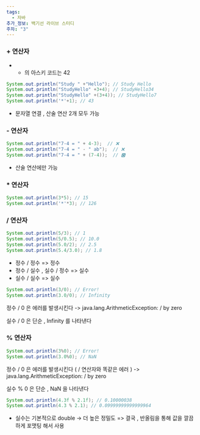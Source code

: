 ```yaml
---
tags:
  - 자바
추가_정보: 백기선 라이브 스터디
주차: "3"
---
```

### + 연산자

- * 의 아스키 코드는 42
```java
System.out.println("Study " +"Hello"); // Study Hello
System.out.println("StudyHello" +3+4); // StudyHello34
System.out.println("StudyHello" +(3+4)); // StudyHello7
System.out.println('*'+1); // 43
```

- 문자열 연결 , 산술 연산 2개 모두 가능
### - 연산자
```java
System.out.println("7-4 = " + 4-3);  // ❌
System.out.println("7-4 = " - " ab");  // ❌
System.out.println("7-4 = " + (7-4));  // 🅾️
```

- 산술 연산에만 가능

### * 연산자
```java
System.out.println(3*5); // 15
System.out.println('*'*3); // 126
```

### / 연산자
```java
System.out.println(5/3); // 1
System.out.println(5/0.5); // 10.0
System.out.println(5.0/2); // 2.5
System.out.println(5.4/3.0); // 1.8
```

- 정수 / 정수 => 정수
- 정수 / 실수 , 실수 / 정수 => 실수
- 실수 / 실수 => 실수

```java
System.out.println(3/0); // Error!
System.out.println(3.0/0); // Infinity
```

정수 / 0 은 에러를 발생시킨다
-> java.lang.ArithmeticException: / by zero

실수 / 0 은 단순 , Infinity 를 나타낸다

### % 연산자
```java
System.out.println(3%0); // Error!
System.out.println(3.0%0); // NaN
```

정수 / 0 은 에러를 발생시킨다 ( / 연산자와 똑같은 에러 )
-> java.lang.ArithmeticException: / by zero

실수 % 0 은 단순 , NaN 을 나타낸다

```java
System.out.println(4.3f % 2.1f); // 0.10000038
System.out.println(4.3 % 2.1); // 0.09999999999999964
```

- 실수는 기본적으로 double
	-> 더 높은 정밀도
=> 결국 , 반올림을 통해 값을 깔끔하게 포맷팅 해서 사용
